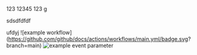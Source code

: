123
12345
123
g


sdsdfdfdf

ufdyj
![example workflow](https://github.com/github/docs/actions/workflows/main.yml/badge.svg?
branch=main)
![example event parameter](https://github.com/github/docs/actions/workflows/main.yml/badge.svg?event=push)
